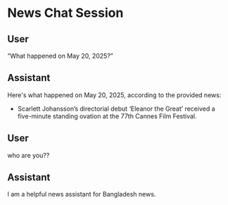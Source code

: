 # News Chat Session

## User
“What happened on May 20, 2025?”


## Assistant
Here's what happened on May 20, 2025, according to the provided news:

*   Scarlett Johansson’s directorial debut ‘Eleanor the Great’ received a five-minute standing ovation at the 77th Cannes Film Festival.

## User
who are you??

## Assistant
I am a helpful news assistant for Bangladesh news.

